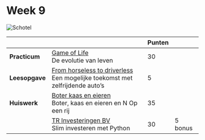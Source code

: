 # Week 9

![Schotel](/images/saucer.png)

|                |                                                                                                                     | Punten |         |
|----------------|---------------------------------------------------------------------------------------------------------------------|--------|---------|
| **Practicum**  | [Game of Life](/problems/game_of_life.md)<br>De evolutie van leven                                                  | 30     |         |
| **Leesopgave** | [From horseless to driverless](/readings/horseless_driverless.md)<br>Een mogelijke toekomst met zelfrijdende auto’s | 5      |         |
| **Huiswerk**   | [Boter kaas en eieren](/problems/boter_kaas_eieren.md)<br>Boter, kaas en eieren en N Op een rij                     | 35     |         |
|                | [TR Investeringen BV](/problems/tr_investeringen.md)<br>Slim investeren met Python                                  | 30     | 5 bonus |

